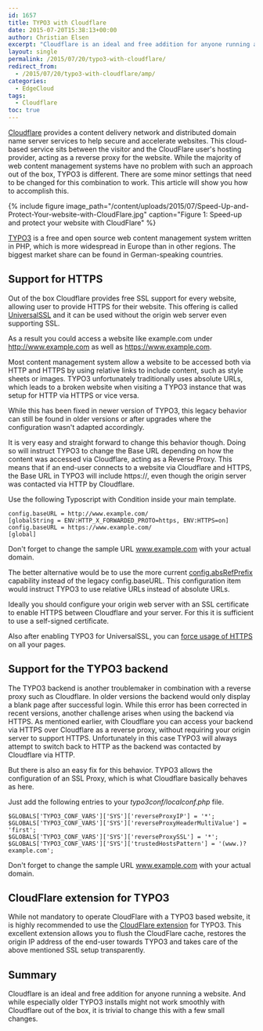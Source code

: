 ```yaml
---
id: 1657
title: TYPO3 with Cloudflare
date: 2015-07-20T15:38:13+00:00
author: Christian Elsen
excerpt: "Cloudflare is an ideal and free addition for anyone running a website. And while Typo3 doesn't work smoothly with Cloudflare out of the box, it is trivial to change this with a few small changes."
layout: single
permalink: /2015/07/20/typo3-with-cloudflare/
redirect_from:
  - /2015/07/20/typo3-with-cloudflare/amp/
categories:
  - EdgeCloud
tags:
  - Cloudflare
toc: true
---
```

[Cloudflare](https://www.cloudflare.com/) provides a content delivery network and distributed domain name server services to help secure and accelerate websites. This cloud-based service sits between the visitor and the CloudFlare user's hosting provider, acting as a reverse proxy for the website. While the majority of web content management systems have no problem with such an approach out of the box, TYPO3 is different. There are some minor settings that need to be changed for this combination to work. This article will show you how to accomplish this.

{% include figure image_path="/content/uploads/2015/07/Speed-Up-and-Protect-Your-website-with-CloudFlare.jpg" caption="Figure 1: Speed-up and protect your website with CloudFlare" %}

[TYPO3](https://typo3.org/) is a free and open source web content management system written in PHP, which is more widespread in Europe than in other regions. The biggest market share can be found in German-speaking countries.

## Support for HTTPS

Out of the box Cloudflare provides free SSL support for every website, allowing user to provide HTTPS for their website. This offering is called [UniversalSSL](https://blog.cloudflare.com/introducing-universal-ssl/) and it can be used without the origin web server even supporting SSL.

As a result you could access a website like example.com under http://www.example.com as well as https://www.example.com.

Most content management system allow a website to be accessed both via HTTP and HTTPS by using relative links to include content, such as style sheets or images. TYPO3 unfortunately traditionally uses absolute URLs, which leads to a broken website when visiting a TYPO3 instance that was setup for HTTP via HTTPS or vice versa.

While this has been fixed in newer version of TYPO3, this legacy behavior can still be found in older versions or after upgrades where the configuration wasn't adapted accordingly.

It is very easy and straight forward to change this behavior though. Doing so will instruct TYPO3 to change the Base URL depending on how the content was accessed via Cloudflare, acting as a Reverse Proxy. This means that if an end-user connects to a website via Cloudflare and HTTPS, the Base URL in TYPO3 will include https://, even though the origin server was contacted via HTTP by Cloudflare.

Use the following Typoscript with Condition inside your main template.

    config.baseURL = http://www.example.com/
    [globalString = ENV:HTTP_X_FORWARDED_PROTO=https, ENV:HTTPS=on]
    config.baseURL = https://www.example.com/
    [global]

Don't forget to change the sample URL www.example.com with your actual domain.

The better alternative would be to use the more current [config.absRefPrefix](https://buzz.typo3.org/people/soeren-malling/article/baseurl-is-dead-long-live-absrefprefix/) capability instead of the legacy config.baseURL. This configuration item would instruct TYPO3 to use relative URLs instead of absolute URLs.

Ideally you should configure your origin web server with an SSL certificate to enable HTTPS between Cloudflare and your server. For this it is sufficient to use a self-signed certificate.

Also after enabling TYPO3 for UniversalSSL, you can [force usage of HTTPS](https://support.cloudflare.com/hc/en-us/articles/200170536-How-do-I-redirect-all-visitors-to-HTTPS-SSL-) on all your pages.

## Support for the TYPO3 backend

The TYPO3 backend is another troublemaker in combination with a reverse proxy such as Cloudflare. In older versions the backend would only display a blank page after successful login. While this error has been corrected in recent versions, another challenge arises when using the backend via HTTPS. As mentioned earlier, with Cloudflare you can access your backend via HTTPS over Cloudflare as a reverse proxy, without requiring your origin server to support HTTPS. Unfortunately in this case TYPO3 will always attempt to switch back to HTTP as the backend was contacted by Cloudflare via HTTP.

But there is also an easy fix for this behavior. TYPO3 allows the configuration of an SSL Proxy, which is what Cloudflare basically behaves as here.

Just add the following entries to your _typo3conf/localconf.php_ file.

    $GLOBALS['TYPO3_CONF_VARS']['SYS']['reverseProxyIP'] = '*';
    $GLOBALS['TYPO3_CONF_VARS']['SYS']['reverseProxyHeaderMultiValue'] = 'first';
    $GLOBALS['TYPO3_CONF_VARS']['SYS']['reverseProxySSL'] = '*';
    $GLOBALS['TYPO3_CONF_VARS']['SYS']['trustedHostsPattern'] = '(www.)?example.com';

Don't forget to change the sample URL www.example.com with your actual domain.

## CloudFlare extension for TYPO3

While not mandatory to operate CloudFlare with a TYPO3 based website, it is highly recommended to use the [CloudFlare extension](https://typo3.org/extensions/repository/view/cloudflare) for TYPO3. This excellent extension allows you to flush the CloudFlare cache, restores the origin IP address of the end-user towards TYPO3 and takes care of the above mentioned SSL setup transparently.

## Summary

Cloudflare is an ideal and free addition for anyone running a website. And while especially older TYPO3 installs might not work smoothly with Cloudflare out of the box, it is trivial to change this with a few small changes.
